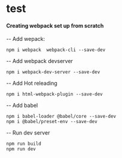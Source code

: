 # test

<h4>Creating webpack set up from scratch </h4>

-- Add wepack:
```
npm i webpack  webpack-cli --save-dev
```

-- Add webpack devserver
```
npm i webpack-dev-server --save-dev
```

-- Add Hot releading
```
npm i html-webpack-plugin --save-dev 
```
-- Add babel
```
npm i babel-loader @babel/core --save-dev
npm i @babel/preset-env --save-dev
```
-- Run dev server
```
npm run build
npm run dev
```

